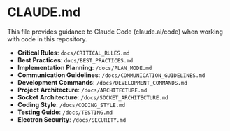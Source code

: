 # CLAUDE.md

This file provides guidance to Claude Code (claude.ai/code) when working with code in this repository.

- **Critical Rules**: `docs/CRITICAL_RULES.md`
- **Best Practices**: `docs/BEST_PRACTICES.md`
- **Implementation Planning**: `/docs/PLAN_MODE.md`
- **Communication Guidelines**: `/docs/COMMUNICATION_GUIDELINES.md`
- **Development Commands**: `/docs/DEVELOPMENT_COMMANDS.md`
- **Project Architecture**: `/docs/ARCHITECTURE.md`
- **Socket Architecture**: `/docs/SOCKET_ARCHITECTURE.md`
- **Coding Style**: `/docs/CODING_STYLE.md`
- **Testing Guide**: `/docs/TESTING.md`
- **Electron Security**: `/docs/SECURITY.md`

